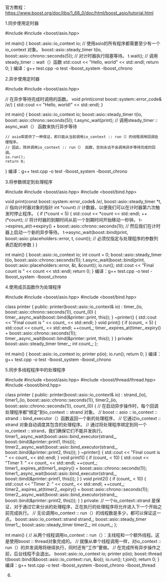 官方教程：https://www.boost.org/doc/libs/1_68_0/doc/html/boost_asio/tutorial.html

1.同步使用定时器

#include <iostream>
#include <boost/asio.hpp>

int main() {
    boost::asio::io_context io; // 使用asio的所有程序都需要至少有一个io_context 对象。
    boost::asio::steady_timer t(io, boost::asio::chrono::seconds(5)); // 对计时器执行阻塞等待。
    t.wait(); // 调用steady_timer :: wait（）函数
    std::cout << "Hello, world" << std::endl;
    return 0;
}
编译：g++ test.cpp -o test -lboost_system -lboost_chrono

2.异步使用定时器

#include <iostream>
#include <boost/asio.hpp>

// 在异步等待完成时调用的函数。
void print(const boost::system::error_code& /*e*/) {
    std::cout << "Hello, world!" << std::endl;
}

int main() {
    boost::asio::io_context io;
    boost::asio::steady_timer t(io, boost::asio::chrono::seconds(5));
    t.async_wait(print); // 调用steady_timer :: async_wait（） 函数来执行异步等待

    // asio库提供了一种保证，即只能从当前调用io_context :: run（）的线程调用回调处理程序。
    // 因此，除非调用io_context :: run（） 函数，否则永远不会调用异步等待完成的回调。
    io.run();
    return 0;
}
编译：g++ test.cpp -o test -lboost_system -lboost_chrono

3.将参数绑定到处理程序

#include <iostream>
#include <boost/asio.hpp>
#include <boost/bind.hpp>

void print(const boost::system::error_code& /*e*/,
    boost::asio::steady_timer *t, // 指向计时器对象的指针
    int *count) // 计数器，以便我们可以在计时器第六次触发时停止程序。
{
    if (*count < 5) {
        std::cout << *count << std::endl;
        ++(*count);
        // 将计时器的到期时间从前一个到期时间开始移动一秒钟。
        t->expires_at(t->expiry() + boost::asio::chrono::seconds(1));
        // 然后我们在计时器上启动一个新的异步等待。
        t->async_wait(boost::bind(print,
            boost::asio::placeholders::error, t, count)); // 必须仅指定与处理程序的参数列表匹配的参数
    }
}

int main() {
    boost::asio::io_context io;
    int count = 0;
    boost::asio::steady_timer t(io, boost::asio::chrono::seconds(1));
    t.async_wait(boost::bind(print,
        boost::asio::placeholders::error, &t, &count));
    io.run();
    std::cout << "Final count is " << count << std::endl;
    return 0;
}
编译：g++ test.cpp -o test -lboost_system -lboost_chrono

4.使用成员函数作为处理程序

#include <iostream>
#include <boost/asio.hpp>
#include <boost/bind.hpp>

class printer {
public:
    printer(boost::asio::io_context& io)
        : timer_(io, boost::asio::chrono::seconds(1)),
          count_(0)
    {
        timer_.async_wait(boost::bind(&printer::print, this));
    }
    ~printer() {
        std::cout << "Final count is " << count_ << std::endl;
    }
    void print() {
        if (count_ < 5) {
            std::cout << count_ << std::endl;
            ++count_;
            timer_.expires_at(timer_.expiry() + boost::asio::chrono::seconds(1));
            timer_.async_wait(boost::bind(&printer::print, this));
        }
    }
private:
    boost::asio::steady_timer timer_;
    int count_;
};

int main() {
    boost::asio::io_context io;
    printer p(io);
    io.run();
    return 0;
}
编译：g++ test.cpp -o test -lboost_system -lboost_chrono

5.同步多线程程序中的处理程序

#include <iostream>
#include <boost/asio.hpp>
#include <boost/thread/thread.hpp>
#include <boost/bind.hpp>

class printer {
public:
    printer(boost::asio::io_context& io)
        : strand_(io),
          timer1_(io, boost::asio::chrono::seconds(1)),
          timer2_(io, boost::asio::chrono::seconds(1)),
          count_(0)
    {
        // 在启动异步操作时，每个回调处理程序都“绑定”到io_context :: strand 对象。
        // boost :: asio :: io_context :: strand :: bind_executor（）函数返回一个新的处理程序，
        // 它通过io_context :: strand 对象自动调度其包含的处理程序。
        // 通过将处理程序绑定到同一个io_context :: strand，我们确保它们不能并发执行。
        timer1_.async_wait(boost::asio::bind_executor(strand_,
            boost::bind(&printer::print1, this)));
        timer2_.async_wait(boost::asio::bind_executor(strand_,
            boost::bind(&printer::print2, this)));
    }
    ~printer() {
        std::cout << "Final count is " << count_ << std::endl;
    }
    void print1() {
        if (count_ < 10) {
            std::cout << "Timer 1: " << count_ << std::endl;
            ++count_;
            timer1_.expires_at(timer1_.expiry() + boost::asio::chrono::seconds(1));
            timer1_.async_wait(boost::asio::bind_executor(strand_,
                boost::bind(&printer::print1, this)));
        }
    }
    void print2() {
        if (count_ < 10) {
            std::cout << "Timer 2: " << count_ << std::endl;
            ++count_;
            timer2_.expires_at(timer2_.expiry() + boost::asio::chrono::seconds(1));
            timer2_.async_wait(boost::asio::bind_executor(strand_,
                boost::bind(&printer::print2, this)));
        }
    }
private:
    // 一个io_context::strand 是保证，对于通过它来分派的处理程序，正在执行的处理程序将允许进入下一个开始之前完成执行。
    // 无论调用io_context :: run（）的线程数是多少，都可以保证这一点。
    boost::asio::io_context::strand strand_;
    boost::asio::steady_timer timer1_;
    boost::asio::steady_timer timer2_;
    int count_;
};

int main() {
    // 从两个线程调用io_context :: run（）：主线程和一个额外线程。这是使用boost :: thread对象完成的。
    // 就像从单个线程调用一样，对io_context :: run（）的并发调用将继续执行，同时还有“工作”要做。
    // 在完成所有异步操作之前，后台线程不会退出。
    boost::asio::io_context io;
    printer p(io);
    boost::thread t(boost::bind(&boost::asio::io_context::run, &io));
    io.run();
    t.join();
    return 0;
}
编译：g++ test.cpp -o test -lboost_system -lboost_chrono -lboost_thread

6.

